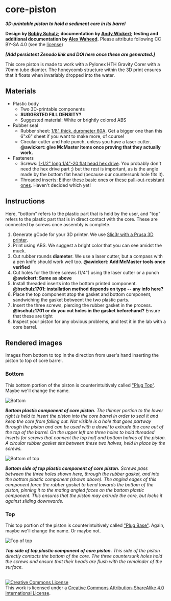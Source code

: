 # core-piston

***3D-printable piston to hold a sediment core in its barrel***

**Design by [Bobby Schulz](https://github.com/bschulz1701); documentation by [Andy Wickert](https://github.com/awickert); testing and additional documentation by [Alex Waheed](https://github.com/alexwaheed).** Please attribute following CC BY-SA 4.0 (see the [license](LICENSE))

***[Add persistent Zenodo link and DOI here once these are generated.]***

This core piston is made to work with a Pylonex HTH Gravity Corer with a 70mm tube diamter. The honeycomb structure within the 3D print ensures that it floats when invariably dropped into the water.

## Materials

* Plastic body
  * Two 3D-printable components
  * **SUGGESTED FILL DENSITY?**
  * Suggested material: White or brightly colored ABS
* Rubber seal
  * Rubber sheet: [1/8" thick, durometer 60A](https://www.mcmaster.com/8716K24-8716K162/). Get a bigger one than this 6"x6" sheet if you want to make more, of course!
  * Circular cutter and hole punch, unless you have a laser cutter. **@awickert: give McMaster items once proving that they actually work.**
* Fasteners
  * Screws: [1-1/2" long 1/4"-20 flat head hex drive](https://www.mcmaster.com/92210A546/). You probably don't need the hex drive part ;) but the rest is important, as is the angle made by the bottom flat head (because our countersunk hole fits it).
  * Threaded inserts: Either [these basic ones](https://www.mcmaster.com/90742A113/) or [these pull-out-resistant ones](https://www.mcmaster.com/90363A034/). Haven't decided which yet!

## Instructions

Here, "bottom" refers to the plastic part that is held by the user, and "top" refers to the plastic part that is in direct contact with the core. These are connected by screws once assembly is complete.

1. Generate gCode for your 3D printer. We use [Slic3r with a Prusa 3D printer](https://www.prusa3d.com/prusaslicer/).
2. Print using ABS. We suggest a bright color that you can see amidst the muck.
3. Cut rubber rounds **diameter**. We use a laser cutter, but a compass with a pen knife should work well too. **@awickert: Add McMaster tools once verified**
4. Cut holes for the three screws (1/4") using the laser cutter or a punch **@awickert: Same as above**
5. Install threaded inserts into the bottom printed component. **@bschulz1701: installation method depends on type -- any info here?**
6. Place the top component atop the gasket and bottom component, sandwiching the gasket betweent the two plastic parts.
7. Insert the three screws, piercing the rubber gasket in the process. **@bschulz1701 or do you cut holes in the gasket beforehand?** Ensure that these are tight
8. Inspect your piston for any obvious problems, and test it in the lab with a core barrel.

## Rendered images

Images from bottom to top in the direction from user's hand inserting the piston to top of core barrel.

### Bottom

This bottom portion of the piston is counterintuitively called ["Plug Top"](https://github.com/umn-earth-surface/core-piston/blob/master/Plug_Top_MultiHole.STL). Maybe we'll change the name.

![Bottom](images/bottom-3Dmodel-perspective.png)

***Bottom plastic component of core piston.*** *The thinner portion to the lower right is held to insert the piston into the core barrel in order to seal it and keep the core from falling out. Not visible is a hole that goes partway through the piston and can be used with a dowel to extrude the core out of the top of the barrel. On the upper left are three holes to hold threaded inserts for screws that connect the top half and bottom halves of the piston. A circular rubber gasket sits between these two halves, held in place by the screws.*


![Bottom of top](images/top-3Dmodel-bottom.png)

***Bottom side of top plastic component of core piston.*** *Screws pass between the three holes shown here, through the rubber gasket, and into the bottom plastic component (shown above). The angled edges of this component force the rubber gasket to bend towards the bottom of the piston, pinning it to the mating angled faces on the bottom plastic component. This ensures that the piston may extrude the core, but locks it against sliding downwards.*

### Top

This top portion of the piston is counterintuitively called ["Plug Base"](https://github.com/umn-earth-surface/core-piston/blob/master/Plug_Base_MultiHole.STL). Again, maybe we'll change the name. Or maybe not.

![Top of top](images/top-3Dmodel-top-core-base.png)

***Top side of top plastic component of core piston.*** *This side of the piston directly contacts the bottom of the core. The three countersunk holes hold the screws and ensure that their heads are flush with the remainder of the surface.*

<br>
<a rel="license" href="http://creativecommons.org/licenses/by-sa/4.0/"><img alt="Creative Commons License" style="border-width:0" src="https://i.creativecommons.org/l/by-sa/4.0/88x31.png" /></a><br />This work is licensed under a <a rel="license" href="http://creativecommons.org/licenses/by-sa/4.0/">Creative Commons Attribution-ShareAlike 4.0 International License</a>.
